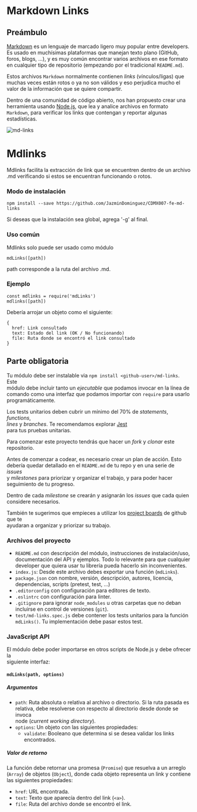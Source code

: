 # Markdown Links

## Preámbulo

[Markdown](https://es.wikipedia.org/wiki/Markdown) es un lenguaje de marcado
ligero muy popular entre developers. Es usado en muchísimas plataformas que
manejan texto plano (GitHub, foros, blogs, ...), y es muy común
encontrar varios archivos en ese formato en cualquier tipo de repositorio
(empezando por el tradicional `README.md`).

Estos archivos `Markdown` normalmente contienen _links_ (vínculos/ligas) que
muchas veces están rotos o ya no son válidos y eso perjudica mucho el valor de
la información que se quiere compartir.

Dentro de una comunidad de código abierto, nos han propuesto crear una
herramienta usando [Node.js](https://nodejs.org/), que lea y analice archivos
en formato `Markdown`, para verificar los links que contengan y reportar
algunas estadísticas.

![md-links](https://user-images.githubusercontent.com/110297/42118443-b7a5f1f0-7bc8-11e8-96ad-9cc5593715a6.jpg)

# Mdlinks

Mdlinks facilita la extracción de link que se encuentren dentro de un archivo .md verificando si estos se encuentran funcionando o rotos. 

### Modo de instalación

```
npm install --save https://github.com/JazminDominguez/CDMX007-fe-md-links
```
Si deseas que la instalación sea global, agrega '-g' al final.

### Uso común

Mdlinks solo puede ser usado como módulo

```
mdLinks([path])
```
path corresponde a la ruta del archivo .md.

### Ejemplo

```
const mdlinks = require('mdLinks')
mdlinks([path])
```
Debería arrojar un objeto como el siguiente:

```
{
  href: Link consultado
  text: Estado del link (OK / No funcionando)
  file: Ruta donde se encontró el link consultado
}
```
## Parte obligatoria	

 Tu módulo debe ser instalable via `npm install <github-user>/md-links`. Este	
módulo debe incluir tanto un _ejecutable_ que podamos invocar en la línea de	
comando como una interfaz que podamos importar con `require` para usarlo	
programáticamente.	

 Los tests unitarios deben cubrir un mínimo del 70% de _statements_, _functions_,	
_lines_ y _branches_. Te recomendamos explorar [Jest](https://jestjs.io/)	
para tus pruebas unitarias.	

 Para comenzar este proyecto tendrás que hacer un _fork_ y _clonar_ este	
repositorio.	

 Antes de comenzar a codear, es necesario crear un plan de acción. Esto debería	
quedar detallado en el `README.md` de tu repo y en una serie de _issues_	
y _milestones_ para priorizar y organizar el trabajo, y para poder hacer	
seguimiento de tu progreso.	

 Dentro de cada _milestone_ se crearán y asignarán los _issues_ que cada quien	
considere necesarios.	

 También te sugerimos que empieces a utilizar los [project boards](https://help.github.com/en/articles/about-project-boards) de github que te	
ayudaran a organizar y priorizar su trabajo.	

 ### Archivos del proyecto	

 - `README.md` con descripción del módulo, instrucciones de instalación/uso,	
  documentación del API y ejemplos. Todo lo relevante para que cualquier	
  developer que quiera usar tu librería pueda hacerlo sin inconvenientes.	
- `index.js`: Desde este archivo debes exportar una función (`mdLinks`).	
- `package.json` con nombre, versión, descripción, autores, licencia,	
  dependencias, scripts (pretest, test, ...)	
- `.editorconfig` con configuración para editores de texto.	
- `.eslintrc` con configuración para linter.	
- `.gitignore` para ignorar `node_modules` u otras carpetas que no deban	
  incluirse en control de versiones (`git`).	
- `test/md-links.spec.js` debe contener los tests unitarios para la función	
  `mdLinks()`. Tu implementación debe pasar estos test.	

 ### JavaScript API	

 El módulo debe poder importarse en otros scripts de Node.js y debe ofrecer la	
siguiente interfaz:	

 #### `mdLinks(path, options)`	

 ##### Argumentos	

 - `path`: Ruta absoluta o relativa al archivo o directorio. Si la ruta pasada es	
  relativa, debe resolverse con respecto al directorio desde donde se invoca	
  node (_current working directory_).	
- `options`: Un objeto con las siguientes propiedades:	
  - `validate`: Booleano que determina si se desea validar los links	
    encontrados.	

 ##### Valor de retorno	

 La función debe retornar una promesa (`Promise`) que resuelva a un arreglo	
(`Array`) de objetos (`Object`), donde cada objeto representa un link y contiene	
las siguientes propiedades:	

 - `href`: URL encontrada.	
- `text`: Texto que aparecía dentro del link (`<a>`).	
- `file`: Ruta del archivo donde se encontró el link.	
